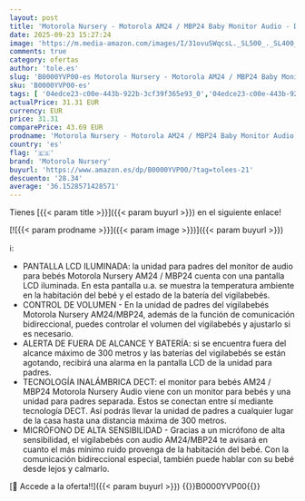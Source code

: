 ```yaml
---
layout: post
title: 'Motorola Nursery - Motorola AM24 / MBP24 Baby Monitor Audio - DECT Monitor de bebé digital - Pantalla de temperatura ambiente - Micrófono de alta sensibilidad con función de conversación bidireccional'
date: 2025-09-23 15:27:24
image: 'https://m.media-amazon.com/images/I/31ovuSWqcsL._SL500_._SL400_.jpg'
comments: true
category: ofertas
author: 'tole.es'
slug: 'B0000YVP00-es Motorola Nursery - Motorola AM24 / MBP24 Baby Monitor...'
sku: 'B0000YVP00-es'
tags: [ '04edce23-c00e-443b-922b-3cf39f365e93_0','04edce23-c00e-443b-922b-3cf39f365e93_2801','04edce23-c00e-443b-922b-3cf39f365e93_3001','Arborist Merchandising Root','Babify','Bebé','Monitores de audio para bebés','Room','Seguridad','Self Service','Special Features Stores','Vigilabebés','bebé','motorola nursery','🇪🇸', ]
actualPrice: 31.31 EUR
currency: EUR
price: 31.31
comparePrice: 43.69 EUR
prodname: 'Motorola Nursery - Motorola AM24 / MBP24 Baby Monitor Audio - DECT Monitor de bebé digital - Pantalla de temperatura ambiente - Micrófono de alta sensibilidad con función de conversación bidireccional'
country: 'es'
flag: '🇪🇸'
brand: 'Motorola Nursery'
buyurl: 'https://www.amazon.es/dp/B0000YVP00/?tag=tolees-21'
descuento: '28.34'
average: '36.1528571428571'
---
```


Tienes [{{< param title >}}]({{< param buyurl >}}) en el siguiente enlace!

[![{{< param prodname >}}]({{< param image >}})]({{< param buyurl >}})

ℹ️:

- PANTALLA LCD ILUMINADA: la unidad para padres del monitor de audio para bebés Motorola Nursery AM24 / MBP24 cuenta con una pantalla LCD iluminada. En esta pantalla u.a. se muestra la temperatura ambiente en la habitación del bebé y el estado de la batería del vigilabebés.
- CONTROL DE VOLUMEN - En la unidad de padres del vigilabebés Motorola Nursery AM24/MBP24, además de la función de comunicación bidireccional, puedes controlar el volumen del vigilabebés y ajustarlo si es necesario.
- ALERTA DE FUERA DE ALCANCE Y BATERÍA: si se encuentra fuera del alcance máximo de 300 metros y las baterías del vigilabebés se están agotando, recibirá una alarma en la pantalla LCD de la unidad para padres.
- TECNOLOGÍA INALÁMBRICA DECT: el monitor para bebés AM24 / MBP24 Motorola Nursery Audio viene con un monitor para bebés y una unidad para padres separada. Estos se conectan entre sí mediante tecnología DECT. Así podrás llevar la unidad de padres a cualquier lugar de la casa hasta una distancia máxima de 300 metros.
- MICRÓFONO DE ALTA SENSIBILIDAD - Gracias a un micrófono de alta sensibilidad, el vigilabebés con audio AM24/MBP24 te avisará en cuanto el más mínimo ruido provenga de la habitación del bebé. Con la comunicación bidireccional especial, también puede hablar con su bebé desde lejos y calmarlo.

[🛒 Accede a la oferta!!]({{< param buyurl >}})
{{<world>}}B0000YVP00{{</world>}}
